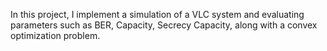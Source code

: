 
In this project, I implement a simulation of a VLC system and evaluating parameters such as BER, Capacity, Secrecy Capacity, along with a convex optimization problem.
